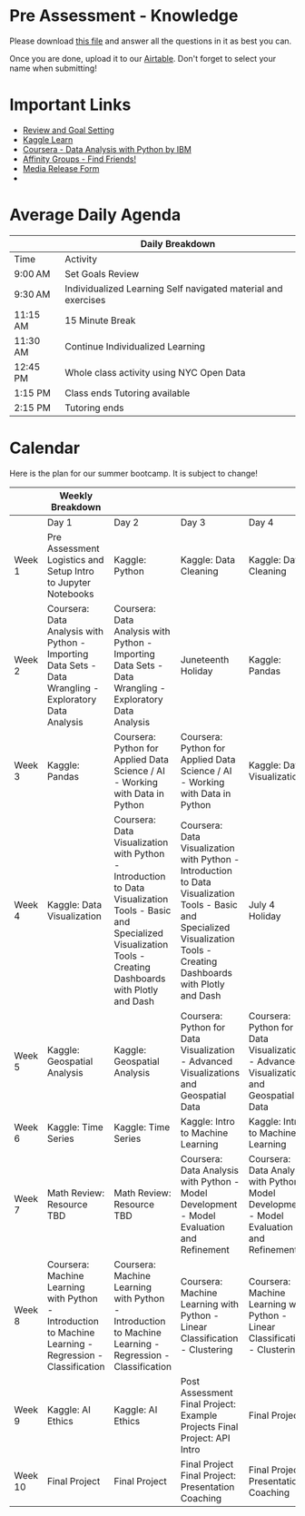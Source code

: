 
# Pre Assessment - Knowledge

Please download [this file](https://github.com/jonathan-chin/mec-cs/raw/main/2024-summer/preassessment_knowledge.docx) and answer all the questions in it as best you can.

Once you are done, upload it to our [Airtable](https://airtable.com/appudInR1oW4SZ2yy/shrUYo7AuCtdIK0VP). Don't forget to select your name when submitting!


# Important Links

- [Review and Goal Setting](https://t.ly/9KsMb)
- [Kaggle Learn](https://www.kaggle.com/learn)
- [Coursera - Data Analysis with Python by IBM](https://www.coursera.org/learn/data-analysis-with-python)
- [Affinity Groups - Find Friends!](https://docs.google.com/presentation/d/19tlQfUSUQ00JCVVDizFvu-R7gfXVCtiWnc3y4xJMPd8/edit?usp=sharing)
- [Media Release Form](https://survey.alchemer.com/s3/5988425/Media-Release-Form)
- 

# Average Daily Agenda

|          | Daily Breakdown                                               |
|----------|---------------------------------------------------------------|
| Time     | Activity                                                      |
| 9:00 AM  | Set Goals Review                                              |
| 9:30 AM  | Individualized Learning Self navigated material and exercises |
| 11:15 AM | 15 Minute Break                                               |
| 11:30 AM | Continue Individualized Learning                              |
| 12:45 PM | Whole class activity using NYC Open Data                      |
| 1:15 PM  | Class ends Tutoring available                                 |
| 2:15 PM  | Tutoring ends                                                 |


# Calendar

Here is the plan for our summer bootcamp. It is subject to change!

|          | Weekly Breakdown                                                                                   |        |                                                               |        |
|----------|-----------------------------------------------------------------------------------------------------|--------|---------------------------------------------------------------|--------|
|          | Day 1                                                                                               | Day 2  | Day 3                                                         | Day 4  |
| Week 1   | Pre Assessment Logistics and Setup Intro to Jupyter Notebooks                                      | Kaggle: Python | Kaggle: Data Cleaning                                       | Kaggle: Data Cleaning |
| Week 2   | Coursera: Data Analysis with Python - Importing Data Sets - Data Wrangling - Exploratory Data Analysis | Coursera: Data Analysis with Python - Importing Data Sets - Data Wrangling - Exploratory Data Analysis | Juneteenth Holiday                                           | Kaggle: Pandas |
| Week 3   | Kaggle: Pandas                                                                                     | Coursera: Python for Applied Data Science / AI - Working with Data in Python | Coursera: Python for Applied Data Science / AI - Working with Data in Python | Kaggle: Data Visualization |
| Week 4   | Kaggle: Data Visualization                                                                        | Coursera: Data Visualization with Python - Introduction to Data Visualization Tools - Basic and Specialized Visualization Tools - Creating Dashboards with Plotly and Dash | Coursera: Data Visualization with Python - Introduction to Data Visualization Tools - Basic and Specialized Visualization Tools - Creating Dashboards with Plotly and Dash | July 4 Holiday |
| Week 5   | Kaggle: Geospatial Analysis                                                                       | Kaggle: Geospatial Analysis | Coursera: Python for Data Visualization - Advanced Visualizations and Geospatial Data | Coursera: Python for Data Visualization - Advanced Visualizations and Geospatial Data |
| Week 6   | Kaggle: Time Series                                                                               | Kaggle: Time Series | Kaggle: Intro to Machine Learning                            | Kaggle: Intro to Machine Learning |
| Week 7   | Math Review: Resource TBD                                                                         | Math Review: Resource TBD | Coursera: Data Analysis with Python - Model Development - Model Evaluation and Refinement | Coursera: Data Analysis with Python - Model Development - Model Evaluation and Refinement |
| Week 8   | Coursera: Machine Learning with Python - Introduction to Machine Learning - Regression - Classification | Coursera: Machine Learning with Python - Introduction to Machine Learning - Regression - Classification | Coursera: Machine Learning with Python - Linear Classification - Clustering | Coursera: Machine Learning with Python - Linear Classification - Clustering |
| Week 9   | Kaggle: AI Ethics                                                                                  | Kaggle: AI Ethics | Post Assessment Final Project: Example Projects Final Project: API Intro | Final Project |
| Week 10  | Final Project                                                                                      | Final Project | Final Project Final Project: Presentation Coaching           | Final Project: Presentation Coaching |